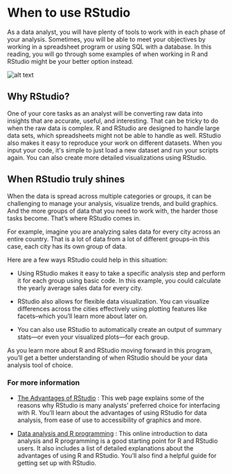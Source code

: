 # When to use RStudio    


As a data analyst, you will have plenty of tools to work with in each phase of your analysis. Sometimes, you will be able to meet your objectives by working in a spreadsheet program or 
using SQL with a database. In this reading, you will go through some examples of when working in R and RStudio might be your better option instead.    


![alt text](https://d3c33hcgiwev3.cloudfront.net/imageAssetProxy.v1/2d5GdNCHRK2eRnTQh3Stvg_8fe5c89ac37a49ad884a4e5093e1edf9_Screen-Shot-2021-04-13-at-5.09.01-PM.png?expiry=1686960000000&hmac=rQUeL-einx6rgeHnwRvdzCFgUPLmZX6S6DYJydkrmYg)

## Why RStudio?   


One of your core tasks as an analyst will be converting raw data into insights that are accurate, useful, and interesting. That can be tricky to do when the raw data is complex. 
R and RStudio are designed to handle large data sets, which spreadsheets might not be able to handle as well. RStudio also makes it easy to reproduce your work on different datasets. 
When you input your code, it's simple to just load a new dataset and run your scripts again. You can also create more detailed visualizations using RStudio. 

## When RStudio truly shines    


When the data is spread across multiple categories or groups, it can be challenging to manage your analysis, visualize trends, and build graphics. And the more groups of data 
that you need to work with, the harder those tasks become. That’s where RStudio comes in.

For example, imagine you are analyzing sales data for every city across an entire country. That is a lot of data from a lot of different groups–in this case, each city has its own group of data. 

Here are a few ways RStudio could help in this situation:

* Using RStudio makes it easy to take a specific analysis step and perform it for each group using basic code. In this example, you could calculate the yearly average sales data
  for every city. 

* RStudio also allows for flexible data visualization. You can visualize differences across the cities effectively using plotting features like facets–which you’ll learn more about
  later on.

* You can also use RStudio to automatically create an output of summary stats—or even your visualized plots—for each group.

As you learn more about R and RStudio moving forward in this program, you’ll get a better understanding of when RStudio should be your data analysis tool of choice.

### For more information    


* [The Advantages of RStudio](https://www.theanalysisfactor.com/the-advantages-of-rstudio/)
: This web page explains some of the reasons why RStudio is many analysts’ preferred choice for interfacing with R. You’ll learn about the advantages of using RStudio for data
analysis, from ease of use to accessibility of graphics and more. 

* [Data analysis and R programming](https://lgatto.github.io/2017_11_09_Rcourse_Jena/before-we-start.html)
: This online introduction to data analysis and R programming is a good starting point for R and RStudio users. It also includes a list of detailed explanations about the 
advantages of using R and RStudio. You’ll also find a helpful guide for getting set up with RStudio.

